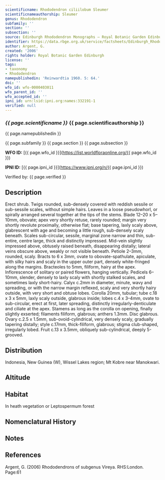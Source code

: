 ```yaml
---
scientificname: Rhododendron ciliilobum Sleumer
scientificnameauthorship: Sleumer
genus: Rhododendron
subfamily: ''
section: ''
subsection: ''
source: Edinburgh Rhododendron Monographs – Royal Botanic Garden Edinburgh
identifier: https://data.rbge.org.uk/service/factsheets/Edinburgh_Rhododendron_Monographs.xhtml
author: Argent, G.
created: '2006'
rights holder: Royal Botanic Garden Edinburgh
license: ''
tags:
- taxonomy
- Rhododendron
namepublishedin: 'Reinwardtia 1960. 5: 64.'
doi: ''
wfo_id: wfo-0000403011
wfo_parent_id: ''
wfo_accepted_id: ''
ipni_id: urn:lsid:ipni.org:names:332191-1
verified: null
---
```

### _{{ page.scientificname }}_ {{ page.scientificauthorship }}
 {{ page.namepublishedin }}

{{ page.subfamily }} {{ page.section }} {{ page.subsection }}

**WFO ID:** [{{ page.wfo_id }}](https://list.worldfloraonline.org/{{ page.wfo_id }})

**IPNI ID:** [{{ page.ipni_id }}](https://www.ipni.org/n/{{ page.ipni_id }})

Verified by: {{ page.verified }}



## Description
Erect shrub. Twigs rounded, sub-densely covered with reddish sessile or sub-sessile scales, without simple hairs. Leaves in a loose pseudowhorl, or spirally arranged several together at the tips of the stems. Blade 12–20 x 5–10mm, obovate; apex very shortly retuse, rarely rounded; margin very shortly revolute proximally, otherwise flat; base tapering, laxly scaly above, glabrescent with age and becoming a little rough, sub-densely scaly beneath. Scales sub-circular, sessile, marginal zone narrow and thin, sub-entire, centre large, thick and distinctly impressed. Mid-vein slightly impressed above, obtusely raised beneath, disappearing distally; lateral veins obscure above, weakly or not visible beneath. Petiole 2–3mm, rounded, scaly. Bracts to 6 x 3mm, ovate to obovate-spathulate, apiculate, with silky hairs and scaly in the upper outer part, densely white-fringed along the margins. Bracteoles to 5mm, filiform, hairy at the apex. Inflorescence of solitary or paired flowers, hanging vertically. Pedicels 6–10mm, slender, densely to laxly scaly with shortly stalked scales, and sometimes laxly short-hairy. Calyx c.2mm in diameter, minute, wavy and spreading, or with the narrow margin reflexed, scaly and very shortly hairy outside, with very short and obtuse lobes. Corolla 20mm, tubular; tube c.18 x 3 x 5mm, laxly scaly outside, glabrous inside; lobes c.4 x 3–4mm, ovate to sub-circular, erect at first, later spreading, distinctly irregularly-denticulate and ciliate at the apex. Stamens as long as the corolla on opening, finally slightly exserted; filaments filiform, glabrous; anthers 1.3mm. Disc glabrous. Ovary c.2.5 x 1.5mm, sub-ovoid-cylindrical, very densely scaly, gradually tapering distally; style c.17mm, thick-filiform, glabrous; stigma club-shaped, irregularly lobed. Fruit c.13 x 3.5mm, obliquely sub-cylindrical, deeply 5-grooved.

## Distribution
Indonesia, New Guinea (W), Wissel Lakes region; Mt Kobre near Manokwari.

## Altitude


## Habitat
In heath vegetation or Leptospermum forest

## Nomenclatural History

                       
## Notes


## References

Argent, G. (2006) Rhododendrons of subgenus Vireya. RHS:London. Page:61
